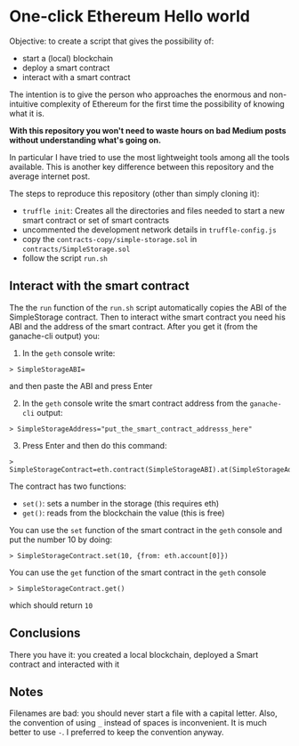 # One-click Ethereum Hello world

Objective: to create a script that gives the possibility of:

+ start a (local) blockchain
+ deploy a smart contract
+ interact with a smart contract

The intention is to give the person who approaches the enormous and
non-intuitive complexity of Ethereum for the first time the possibility of
knowing what it is. 

**With this repository you won't need to waste hours on bad Medium posts without understanding what's going on.**

In particular I have tried to use the most lightweight tools among all the
tools available. This is another key difference between this repository and
the average internet post.

The steps to reproduce this repository (other than simply cloning it):

+ `truffle init`: Creates all the directories and files needed to start a new
  smart contract or set of smart contracts
+ uncommented the development network details in `truffle-config.js`
+ copy the `contracts-copy/simple-storage.sol` in `contracts/SimpleStorage.sol`
+ follow the script `run.sh`

## Interact with the smart contract

The  the `run` function of the `run.sh` script automatically copies the ABI of
the SimpleStorage contract. Then to interact withe smart contract you need his
ABI and the address of the smart contract. After you get it (from the
ganache-cli output) you:

1. In the `geth` console write:
```
> SimpleStorageABI=
```
and then paste the ABI and press Enter

2. In the `geth` console write the smart contract address from the `ganache-cli` output:
```
> SimpleStorageAddress="put_the_smart_contract_addresss_here"
```

3. Press Enter and then do this command:
```
> SimpleStorageContract=eth.contract(SimpleStorageABI).at(SimpleStorageAddres)
```

The contract has two functions:

+ `set()`: sets a number in the storage (this requires eth)
+ `get()`: reads from the blockchain the value (this is free)

You can use the `set` function of the smart contract in the `geth` console and
put the number 10 by doing:
```
> SimpleStorageContract.set(10, {from: eth.account[0]})
```

You can use the `get` function of the smart contract in the `geth` console
```
> SimpleStorageContract.get()
```
which should return `10`

## Conclusions

There you have it: you created a local blockchain, deployed a Smart contract
and interacted with it

## Notes
Filenames are bad: you should never start a file with a capital letter. Also,
the convention of using `_` instead of spaces is inconvenient. It is much
better to use `-`. I preferred to keep the convention anyway.
